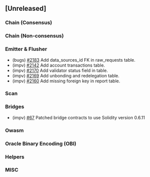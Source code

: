 <!--
(feat): New feature
(impv): Improvement / Enhancement
(docs): Documentation
(bugs): Bug fixes
(chore): Chore/cleanup work
-->

## [Unreleased]

### Chain (Consensus)

### Chain (Non-consensus)

### Emitter & Flusher

- (bugs) [\#2183](https://github.com/bandprotocol/bandchain/pull/2183) Add data_sources_id FK in raw_requests table.
- (impv) [\#2142](https://github.com/bandprotocol/bandchain/pull/2142) Add account transactions table.
- (impv) [\#2170](https://github.com/bandprotocol/bandchain/pull/2170) Add validator status field in table.
- (impv) [\#2169](https://github.com/bandprotocol/bandchain/pull/2169) Add unbonding and redelegation table.
- (impv) [\#2160](https://github.com/bandprotocol/bandchain/pull/2160) Add missing foreign key in report table.

### Scan

### Bridges

- (impv) [\#67](https://github.com/bandprotocol/bandchain/pull/2175) Patched bridge contracts to use Solidity version 0.6.11

### Owasm

### Oracle Binary Encoding (OBI)

### Helpers

### MISC